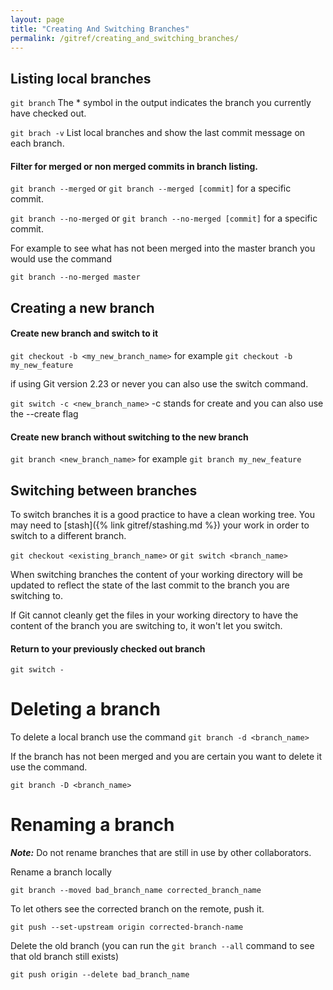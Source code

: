 ```yaml
---
layout: page
title: "Creating And Switching Branches"
permalink: /gitref/creating_and_switching_branches/
---
```


[comment]: <> (TODO: REV MARKER)

## Listing local branches

`git branch` The * symbol in the output indicates the branch you currently have checked out.

`git brach -v` List local branches and show the last commit message on each branch.

#### Filter for merged or non merged commits in branch listing.  

`git branch --merged` or `git branch --merged [commit]` for a specific commit.

`git branch --no-merged` or `git branch --no-merged [commit]` for a specific commit.

[comment]: <> (TODO: What is the use case for the above commands?  Need to experiment and figure out)

For example to see what has not been merged into the master branch you would use the command

`git branch --no-merged master`

## Creating a new branch

#### Create new branch and switch to it
 
`git checkout -b <my_new_branch_name>` for example `git checkout -b my_new_feature`

if using Git version 2.23 or never you can also use the switch command.

`git switch -c <new_branch_name>` -c stands for create and you can also use the --create flag

#### Create new branch without switching to the new branch

`git branch <new_branch_name>` for example `git branch my_new_feature`

## Switching between branches

To switch branches it is a good practice to have a clean working tree.  You may need to [stash]({% link gitref/stashing.md %}) your work in order to switch to a different branch.
 
`git checkout <existing_branch_name>` or `git switch <branch_name>`

When switching branches the content of your working directory will be updated to reflect the state of the last commit to the branch you are switching to.

If Git cannot cleanly get the files in your working directory to have the content of the branch you are switching to, it won't let you switch.

#### Return to your previously checked out branch 

`git switch -`

# Deleting a branch

To delete a local branch use the command
`git branch -d <branch_name>`

If the branch has not been merged and you are certain you want to delete it use the command.

`git branch -D <branch_name>`

# Renaming a branch

***Note:*** Do not rename branches that are still in use by other collaborators.

Rename a branch locally

`git branch --moved bad_branch_name corrected_branch_name`

To let others see the corrected branch on the remote, push it.

`git push --set-upstream origin corrected-branch-name`

Delete the old branch (you can run the `git branch --all` command to see that old branch still exists)

`git push origin --delete bad_branch_name`